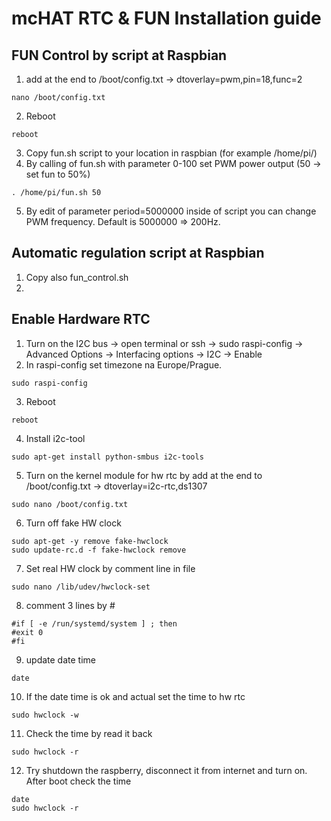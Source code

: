 # mcHAT RTC & FUN Installation guide

## FUN Control by script at Raspbian
1. add at the end to /boot/config.txt -> dtoverlay=pwm,pin=18,func=2
```
nano /boot/config.txt
```
2. Reboot
```
reboot
```
3. Copy fun.sh script to your location in raspbian (for example /home/pi/)
4. By calling of fun.sh with parameter 0-100 set PWM power output (50 -> set fun to 50%)
```
. /home/pi/fun.sh 50
```
5. By edit of parameter period=5000000 inside of script you can change PWM frequency. Default is 5000000 => 200Hz.

## Automatic regulation script at Raspbian
1. Copy also fun_control.sh
2. 

## Enable Hardware RTC
1. Turn on the I2C bus -> open terminal or ssh -> sudo raspi-config -> Advanced Options -> Interfacing options -> I2C -> Enable
2. In raspi-config set timezone na Europe/Prague.
```
sudo raspi-config
```
3. Reboot
```
reboot
```
4. Install i2c-tool
```
sudo apt-get install python-smbus i2c-tools
```
5. Turn on the kernel module for hw rtc by add at the end to /boot/config.txt -> dtoverlay=i2c-rtc,ds1307
```
sudo nano /boot/config.txt
```
6. Turn off fake HW clock
```
sudo apt-get -y remove fake-hwclock
sudo update-rc.d -f fake-hwclock remove
```
7. Set real HW clock by comment line in file
```
sudo nano /lib/udev/hwclock-set
```
8. comment 3 lines by #
```
#if [ -e /run/systemd/system ] ; then 
#exit 0 
#fi
```
9. update date time
```
date
```
10. If the date time is ok and actual set the time to hw rtc
```
sudo hwclock -w
```
11. Check the time by read it back
```
sudo hwclock -r
```
12. Try shutdown the raspberry, disconnect it from internet and turn on. After boot check the time
```
date
sudo hwclock -r
```
